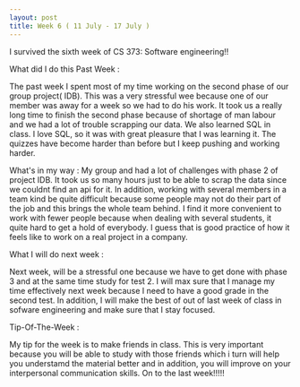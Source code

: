 ```yaml
---
layout: post
title: Week 6 ( 11 July - 17 July )
---
```


I survived the sixth week of CS 373: Software engineering!!

What did I do this Past Week :

The past week I spent most of my time working on the second phase of our group project( IDB). This was a very stressful wee because one of our member was away for a week so we had to do his work. It took us a really long time to finish the second phase because of shortage of man labour and we had a lot of trouble scrapping our data. We also learned SQL in class. I love SQL, so it was with great pleasure that I was learning it. The quizzes have become harder than before but I keep pushing and working harder.

What's in my way :
My group and had a lot of challenges with phase 2 of project IDB. It took us so many hours just to be able to scrap the data since we couldnt find an api for it. In addition, working with several members in a team kind be quite difficult because some people may not do their part of the job and this brings the whole team behind. I find it more convenient to work with fewer people because when dealing with several students, it quite hard to get a hold of everybody. I guess that is good practice of how it feels like to work on a real project in a company.

What I will do next week :

Next week, will be a stressful one because we have to get done with phase 3 and at the same time study for test 2. I will max sure that I manage my time effectively next week because I need to have a good grade in the second test. In addition, I will make the best of out of last week of class in sofware engineering and make sure that I stay focused.

Tip-Of-The-Week :

My tip for the week is to make friends in class. This is very important because you will be able to study with those friends which i  turn will help you understamd the material better and in addition, you will improve on your interpersonal communication skills.
On to the last week!!!!! 
